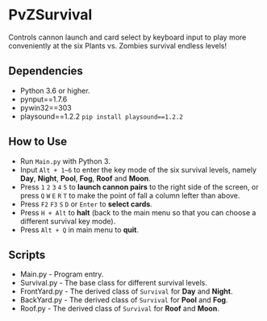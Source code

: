 # PvZSurvival
Controls cannon launch and card select by keyboard input to play more conveniently at the six Plants vs. Zombies survival endless levels!

## Dependencies

* Python 3.6 or higher.
* pynput==1.7.6
* pywin32==303
* playsound==1.2.2
  `pip install playsound==1.2.2`

## How to Use

* Run `Main.py` with Python 3.
* Input `Alt + 1~6` to enter the key mode of the six survival levels, namely **Day**, **Night**, **Pool**, **Fog**, **Roof** and **Moon**.
* Press `1` `2` `3` `4` `5` to **launch cannon pairs** to the right side of the screen, or press `Q` `W` `E` `R` `T` to make the point of fall a column lefter than above.
* Press `F2` `F3` `S` `D` or `Enter` to **select cards**.
* Press `H + Alt` to **halt** (back to the main menu so that you can choose a different survival key mode).
* Press `Alt + Q` in main menu to **quit**.

## Scripts

- Main.py - Program entry.
- Survival.py - The base class for different survival levels.
- FrontYard.py - The derived class of `Survival` for **Day** and **Night**.
- BackYard.py - The derived class of `Survival` for **Pool** and **Fog**.
- Roof.py - The derived class of `Survival` for **Roof** and **Moon**.



